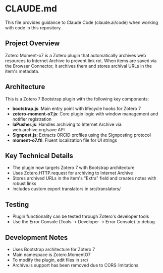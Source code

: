 # CLAUDE.md

This file provides guidance to Claude Code (claude.ai/code) when working with code in this repository.

## Project Overview

Zotero Moment-o7 is a Zotero plugin that automatically archives web resources to Internet Archive to prevent link rot. When items are saved via the Browser Connector, it archives them and stores archival URLs in the item's metadata.

## Architecture

This is a Zotero 7 Bootstrap plugin with the following key components:

- **bootstrap.js**: Main entry point with lifecycle hooks for Zotero 7
- **zotero-moment-o7.js**: Core plugin logic with window management and notifier registration
- **IaPusher.js**: Handles archiving to Internet Archive via web.archive.org/save API
- **Signpost.js**: Extracts ORCID profiles using the Signposting protocol
- **moment-o7.ftl**: Fluent localization file for UI strings

## Key Technical Details

- The plugin now targets Zotero 7 with Bootstrap architecture
- Uses Zotero.HTTP.request for archiving to Internet Archive
- Stores archived URLs in the item's "Extra" field and creates notes with robust links
- Includes custom export translators in src/translators/

## Testing

- Plugin functionality can be tested through Zotero's developer tools
- Use the Error Console (Tools → Developer → Error Console) to debug

## Development Notes

- Uses Bootstrap architecture for Zotero 7
- Main namespace is Zotero.MomentO7
- To modify the plugin, edit files in src/
- Archive.is support has been removed due to CORS limitations